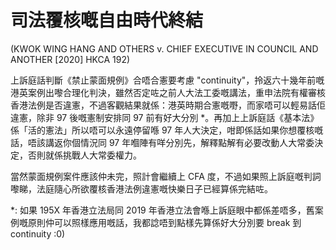# 司法覆核嘅自由時代終結

(KWOK WING HANG AND OTHERS v. CHIEF EXECUTIVE IN COUNCIL AND ANOTHER [2020] HKCA 192)

上訴庭話判斷《禁止蒙面規例》合唔合憲要考慮 "continuity"，拎返六十幾年前嘅港英案例出嚟合理化判決，雖然否定咗之前人大法工委嘅講法，重申法院有權審核香港法例是否違憲，不過客觀結果就係：港英時期合憲嘅嘢，而家唔可以輕易話佢違憲，除非 97 後嘅憲制安排同 97 前有好大分別 \*。再加上上訴庭話《基本法》係「活的憲法」所以唔可以永遠停留喺 97 年人大決定，咁即係話如果你想覆核嘅話，唔該講返你個情況同 97 年嗰陣有咩分別先，解釋點解有必要改動人大常委決定，否則就係挑戰人大常委權力。

當然蒙面規例案件應該仲未完，照計會繼續上 CFA 度，不過如果照上訴庭嘅判詞嚟睇，法庭隨心所欲覆核香港法例違憲嘅快樂日子已經算係完結咗。

\*: 如果 195X 年香港立法局同 2019 年香港立法會喺上訴庭眼中都係差唔多，舊案例嘅原則仲可以照樣應用嘅話，我都諗唔到點樣先算係好大分別要 break 到 continuity :0)

